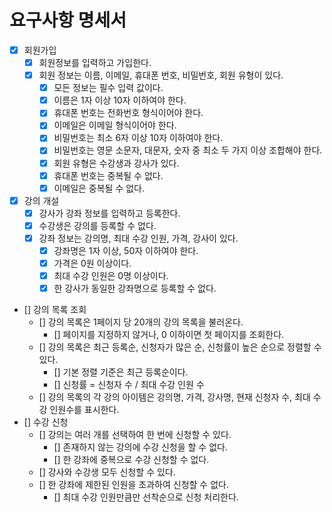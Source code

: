 # 요구사항 명세서

- [x] 회원가입
  - [x] 회원정보를 입력하고 가입한다.
  - [x] 회원 정보는 이름, 이메일, 휴대폰 번호, 비밀번호, 회원 유형이 있다.
    - [x] 모든 정보는 필수 입력 값이다.
    - [x] 이름은 1자 이상 10자 이하여야 한다.
    - [x] 휴대폰 번호는 전화번호 형식이어야 한다.
    - [x] 이메일은 이메일 형식이어야 한다.
    - [x] 비밀번호는 최소 6자 이상 10자 이하여야 한다.
    - [x] 비밀번호는 영문 소문자, 대문자, 숫자 중 최소 두 가지 이상 조합해야 한다.
    - [x] 회원 유형은 수강생과 강사가 있다.
    - [x] 휴대폰 번호는 중복될 수 없다.
    - [x] 이메일은 중복될 수 없다.
- [x] 강의 개설
  - [x] 강사가 강좌 정보를 입력하고 등록한다.
  - [x] 수강생은 강의를 등록할 수 없다.
  - [x] 강좌 정보는 강의명, 최대 수강 인원, 가격, 강사이 있다.
    - [x] 강좌명은 1자 이상, 50자 이하여야 한다.
    - [x] 가격은 0원 이상이다.
    - [x] 최대 수강 인원은 0명 이상이다.
    - [x] 한 강사가 동일한 강좌명으로 등록할 수 없다.
- [] 강의 목록 조회
  - [] 강의 목록은 1페이지 당 20개의 강의 목록을 불러온다.
    - [] 페이지를 지정하지 않거나, 0 이하이면 첫 페이지를 조회한다.
  - [] 강의 목록은 최근 등록순, 신청자가 많은 순, 신청률이 높은 순으로 정렬할 수 있다.
    - [] 기본 정렬 기준은 최근 등록순이다.
    - [] 신청률 = 신청자 수 / 최대 수강 인원 수
  - [] 강의 목록의 각 강의 아이템은 강의명, 가격, 강사명, 현재 신청자 수, 최대 수강 인원수를 표시한다.
- [] 수강 신청
  - [] 강의는 여러 개를 선택하여 한 번에 신청할 수 있다.
    - [] 존재하지 않는 강의에 수강 신청을 할 수 없다.
    - [] 한 강좌에 중복으로 수강 신청할 수 없다.
  - [] 강사와 수강생 모두 신청할 수 있다.
  - [] 한 강좌에 제한된 인원을 초과하여 신청할 수 없다.
    - [] 최대 수강 인원만큼만 선착순으로 신청 처리한다.
